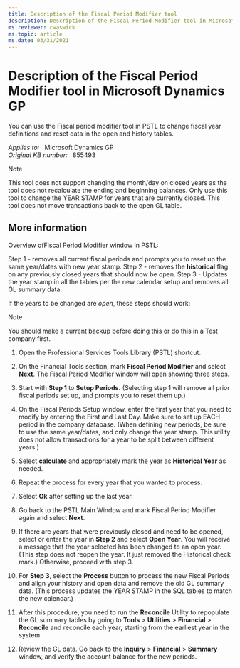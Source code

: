 ```yaml
---
title: Description of the Fiscal Period Modifier tool
description: Description of the Fiscal Period Modifier tool in Microsoft Dynamics.
ms.reviewer: cwaswick
ms.topic: article
ms.date: 03/31/2021
---
```

# Description of the Fiscal Period Modifier tool in Microsoft Dynamics GP

You can use the Fiscal period modifier tool in PSTL to change fiscal year definitions and reset data in the open and history tables.

_Applies to:_ &nbsp; Microsoft Dynamics GP  
_Original KB number:_ &nbsp; 855493

> [!NOTE]
> This tool does not support changing the month/day on closed years as the tool does not recalculate the ending and beginning balances. Only use this tool to change the YEAR STAMP for years that are currently closed. This tool does not move transactions back to the open GL table.

## More information

Overview ofFiscal Period Modifier window in PSTL:

Step 1 - removes all current fiscal periods and prompts you to reset up the same year/dates with new year stamp.
Step 2 - removes the **historical** flag on any previously closed years that should now be open.
Step 3 - Updates the year stamp in all the tables per the new calendar setup and removes all GL summary data.

If the years to be changed are *open*, these steps should work:

> [!NOTE]
> You should make a current backup before doing this or do this in a Test company first.

1. Open the Professional Services Tools Library (PSTL) shortcut.
2. On the Financial Tools section, mark **Fiscal Period Modifier** and select **Next**. The Fiscal Period Modifier window will open showing three steps.
3. Start with **Step 1** to **Setup Periods.** (Selecting step 1 will remove all prior fiscal periods set up, and prompts you to reset them up.)

4. On the Fiscal Periods Setup window, enter the first year that you need to modify by entering the First and Last Day. Make sure to set up EACH period in the company database. (When defining new periods, be sure to use the same year/dates, and only change the year stamp. This utility does not allow transactions for a year to be split between different years.)

5. Select **calculate** and appropriately mark the year as **Historical Year** as needed.
6. Repeat the process for every year that you wanted to process.
7. Select **Ok** after setting up the last year.
8. Go back to the PSTL Main Window and mark Fiscal Period Modifier again and select **Next**.

9. If there are years that were previously closed and need to be opened, select or enter the year in **Step 2** and select **Open Year**. You will receive a message that the year selected has been changed to an open year. (This step does not reopen the year. It just removed the Historical check mark.) Otherwise, proceed with step 3.

10. For **Step 3**, select the **Process** button to process the new Fiscal Periods and align your history and open data and remove the old GL summary data. (This process updates the YEAR STAMP in the SQL tables to match the new calendar.)

11. After this procedure, you need to run the **Reconcile** Utility to repopulate the GL summary tables by going to **Tools** > **Utilities** > **Financial** > **Reconcile** and reconcile each year, starting from the earliest year in the system.

12. Review the GL data. Go back to the **Inquiry** > **Financial** > **Summary** window, and verify the account balance for the new periods.

